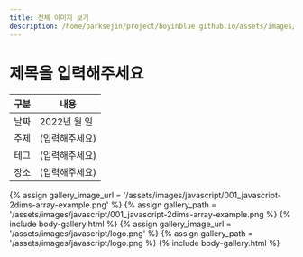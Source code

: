 ```yaml
---
title: 전체 이미지 보기
description: /home/parksejin/project/boyinblue.github.io/assets/images/javascript
---
```



제목을 입력해주세요
===


|구분|내용|
|---|---|
|날짜|2022년 월 일|
|주제|(입력해주세요)|
|테그|(입력해주세요)|
|장소|(입력해주세요)|


{% assign gallery_image_url = '/assets/images/javascript/001_javascript-2dims-array-example.png' %}
{% assign gallery_path = '/assets/images/javascript/001_javascript-2dims-array-example.png %}
{% include body-gallery.html %}
{% assign gallery_image_url = '/assets/images/javascript/logo.png' %}
{% assign gallery_path = '/assets/images/javascript/logo.png %}
{% include body-gallery.html %}
